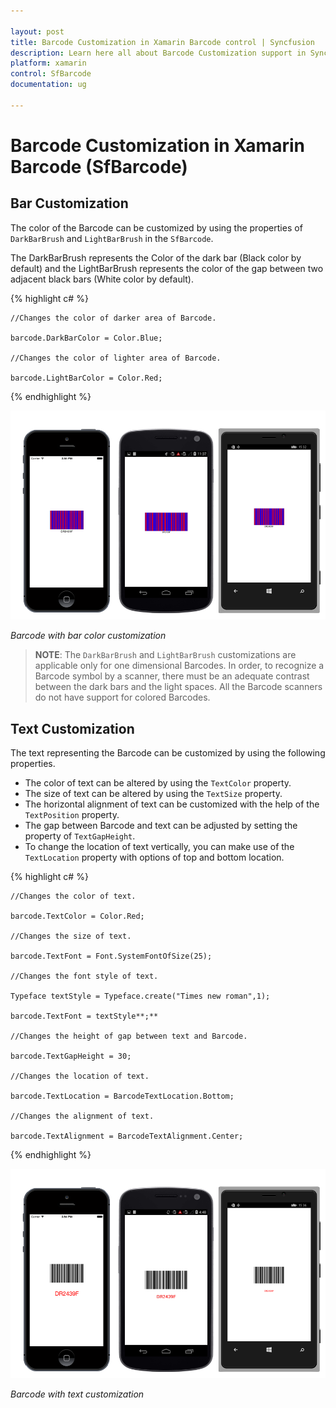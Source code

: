 ```yaml
---

layout: post
title: Barcode Customization in Xamarin Barcode control | Syncfusion
description: Learn here all about Barcode Customization support in Syncfusion Xamarin Barcode (SfBarcode) control and more.
platform: xamarin
control: SfBarcode
documentation: ug

---
```


# Barcode Customization in Xamarin Barcode (SfBarcode)

## Bar Customization

The color of the Barcode can be customized by using the properties of `DarkBarBrush` and `LightBarBrush` in the `SfBarcode`.

The DarkBarBrush represents the Color of the dark bar (Black color by default) and the LightBarBrush represents the color of the gap between two adjacent black bars (White color by default).

{% highlight c# %}

    //Changes the color of darker area of Barcode. 

    barcode.DarkBarColor = Color.Blue;

    //Changes the color of lighter area of Barcode.

    barcode.LightBarColor = Color.Red;
    
{% endhighlight %}

![color](barcode-customization_images/color-customization/color.png)

  _Barcode_ _with_ _bar_ _color_ _customization_

>**NOTE**:
    The `DarkBarBrush` and `LightBarBrush` customizations are applicable only for one dimensional Barcodes. In order, to recognize a Barcode symbol by a scanner, there must be an adequate contrast between the dark bars and the light spaces. All the Barcode scanners do not have support for colored Barcodes.

## Text Customization

The text representing the Barcode can be customized by using the following properties.

* The color of text can be altered by using the `TextColor` property.
* The size of text can be altered by using the `TextSize` property.
* The horizontal alignment of text can be customized with the help of the `TextPosition` property.
* The gap between Barcode and text can be adjusted by setting the property of `TextGapHeight`.
* To change the location of text vertically, you can make use of the `TextLocation` property with options of top and bottom location.

{% highlight c# %}

    //Changes the color of text.

    barcode.TextColor = Color.Red;

    //Changes the size of text.

    barcode.TextFont = Font.SystemFontOfSize(25);

    //Changes the font style of text.

    Typeface textStyle = Typeface.create("Times new roman",1); 

    barcode.TextFont = textStyle**;** 

    //Changes the height of gap between text and Barcode. 

    barcode.TextGapHeight = 30;

    //Changes the location of text.

    barcode.TextLocation = BarcodeTextLocation.Bottom;

    //Changes the alignment of text.

    barcode.TextAlignment = BarcodeTextAlignment.Center;

{% endhighlight %}

![text](barcode-customization_images/text-customization/text.png)

  _Barcode_ _with_ _text_ _customization_

